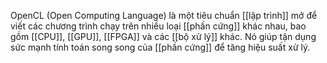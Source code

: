 OpenCL (Open Computing Language) là một tiêu chuẩn [[lập trình]] mở để viết các chương trình chạy trên nhiều loại [[phần cứng]] khác nhau, bao gồm [[CPU]], [[GPU]], [[FPGA]] và các [[bộ xử lý]] khác. Nó giúp tận dụng sức mạnh tính toán song song của [[phần cứng]] để tăng hiệu suất xử lý.